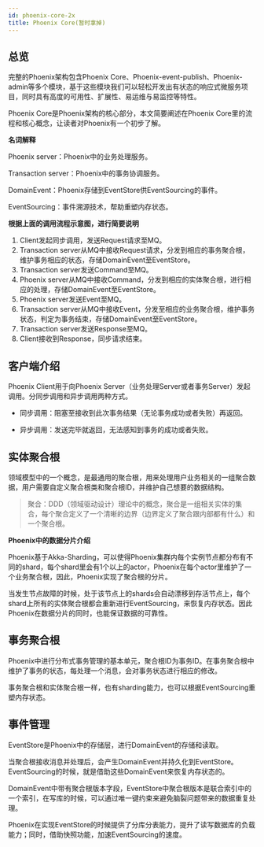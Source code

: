 ```yaml
---
id: phoenix-core-2x
title: Phoenix Core(暂时拿掉)
---
```




## 总览

完整的Phoenix架构包含Phoenix Core、Phoenix-event-publish、Phoenix-admin等多个模块，基于这些模块我们可以轻松开发出有状态的响应式微服务项目，同时具有高度的可用性、扩展性、易运维与易监控等特性。

Phoenix Core是Phoenix架构的核心部分，本文简要阐述在Phoenix Core里的流程和核心概念，让读者对Phoenix有一个初步了解。



**名词解释**

Phoenix server：Phoenix中的业务处理服务。

Transaction server：Phoenix中的事务协调服务。

DomainEvent：Phoenix存储到EventStore供EventSourcing的事件。

EventSourcing：事件溯源技术，帮助重塑内存状态。



**根据上面的调用流程示意图，进行简要说明**

1. Client发起同步调用，发送Request请求至MQ。
2. Transaction server从MQ中接收Request请求，分发到相应的事务聚合根，维护事务相应的状态，存储DomainEvent至EventStore。
3. Transaction server发送Command至MQ。
4. Phoenix server从MQ中接收Command，分发到相应的实体聚合根，进行相应的处理，存储DomainEvent至EventStore。
5. Phoenix server发送Event至MQ。
6. Transaction server从MQ中接收Event，分发至相应的业务聚合根，维护事务状态，判定为事务结束，存储DomainEvent至EventStore。
7. Transaction server发送Response至MQ。
8. Client接收到Response，同步请求结束。



## 客户端介绍
Phoenix Client用于向Phoenix Server（业务处理Server或者事务Server）发起调用。分同步调用和异步调用两种方式。

* 同步调用：阻塞至接收到此次事务结果（无论事务成功或者失败）再返回。

* 异步调用：发送完毕就返回，无法感知到事务的成功或者失败。

  

## 实体聚合根

领域模型中的一个概念，是最通用的聚合根，用来处理用户业务相关的一组聚合数据，用户需要自定义聚合根类和聚合根ID，并维护自己想要的数据结构。

> 聚合：DDD（领域驱动设计）理论中的概念，聚合是一组相关实体的集合，每个聚合定义了一个清晰的边界（边界定义了聚合跟内部都有什么）和一个聚合根。



**Phoenix中的数据分片介绍**

Phoenix基于Akka-Sharding，可以使得Phoenix集群内每个实例节点都分布有不同的shard，每个shard里会有1个以上的actor，Phoenix在每个actor里维护了一个业务聚合根，因此，Phoenix实现了聚合根的分片。

当发生节点故障的时候，处于该节点上的shards会自动漂移到存活节点上，每个shard上所有的实体聚合根都会重新进行EventSourcing，来恢复内存状态。因此Phoenix在数据分片的同时，也能保证数据的可靠性。




## 事务聚合根

Phoenix中进行分布式事务管理的基本单元，聚合根ID为事务ID。在事务聚合根中维护了事务的状态，每处理一个消息，会对事务状态进行相应的修改。

事务聚合根和实体聚合根一样，也有sharding能力，也可以根据EventSourcing重塑内存状态。



## 事件管理

EventStore是Phoenix中的存储层，进行DomainEvent的存储和读取。

当聚合根接收消息并处理后，会产生DomainEvent并持久化到EventStore。EventSourcing的时候，就是借助这些DomainEvent来恢复内存状态的。

DomainEvent中带有聚合根版本字段，EventStore中聚合根版本是联合索引中的一个索引，在写库的时候，可以通过唯一键约束来避免脑裂问题带来的数据重复处理。

Phoenix在实现EventStore的时候提供了分库分表能力，提升了读写数据库的负载能力；同时，借助快照功能，加速EventSourcing的速度。





